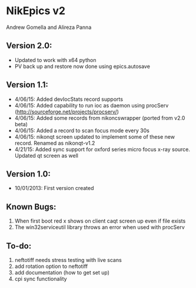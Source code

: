 **NikEpics v2**
===============
Andrew Gomella and Alireza Panna 

**Version 2.0:**
----------------
* Updated to work with x64 python
* PV back up and restore now done using epics.autosave

**Version 1.1:**
----------------
* 4/06/15: Added devIocStats record supports 
* 4/06/15: Added capability to run ioc as daemon using procServ (http://sourceforge.net/projects/procserv/)
* 4/06/15: Added some records from nikoncswrapper (ported from v2.0 beta)
* 4/06/15: Added a record to scan focus mode every 30s
* 4/06/15: nikonqt screen updated to implement some of these new record. Renamed as nikonqt-v1.2
* 4/21/15: Added sync support for oxford series micro focus x-ray source. Updated qt screen as well

**Version 1.0:**
----------------
* 10/01/2013: First version created

**Known Bugs:**
---------------
1. When first boot red x shows on client caqt screen up even if file exists
2. The win32serviceutil library throws an error when used with procServ

**To-do:**
----------
1. neftotiff needs stress testing with live scans
2. add rotation option to neftotiff
3. add documentation (how to get set up)
4. cpi sync functionality